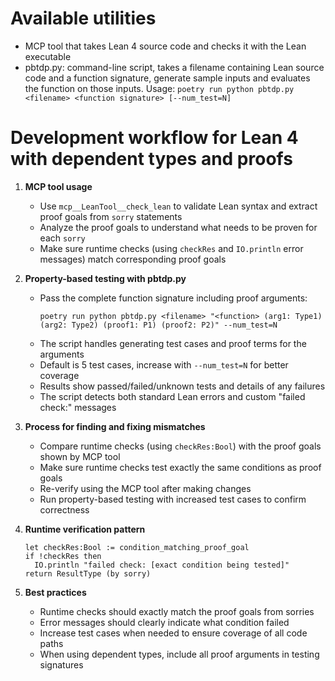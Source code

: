 

# Available utilities

- MCP tool that takes Lean 4 source code and checks it with the Lean executable
- pbtdp.py: command-line script, takes a filename containing Lean source code and a function signature, generate sample inputs and evaluates the function on those inputs.
  Usage: `poetry run python pbtdp.py <filename> <function signature> [--num_test=N]`

# Development workflow for Lean 4 with dependent types and proofs

1. **MCP tool usage**
   - Use `mcp__LeanTool__check_lean` to validate Lean syntax and extract proof goals from `sorry` statements
   - Analyze the proof goals to understand what needs to be proven for each `sorry`
   - Make sure runtime checks (using `checkRes` and `IO.println` error messages) match corresponding proof goals

2. **Property-based testing with pbtdp.py**
   - Pass the complete function signature including proof arguments:
     ```
     poetry run python pbtdp.py <filename> "<function> (arg1: Type1) (arg2: Type2) (proof1: P1) (proof2: P2)" --num_test=N
     ```
   - The script handles generating test cases and proof terms for the arguments
   - Default is 5 test cases, increase with `--num_test=N` for better coverage
   - Results show passed/failed/unknown tests and details of any failures
   - The script detects both standard Lean errors and custom "failed check:" messages

3. **Process for finding and fixing mismatches**
   - Compare runtime checks (using `checkRes:Bool`) with the proof goals shown by MCP tool
   - Make sure runtime checks test exactly the same conditions as proof goals
   - Re-verify using the MCP tool after making changes
   - Run property-based testing with increased test cases to confirm correctness

4. **Runtime verification pattern**
   ```lean
   let checkRes:Bool := condition_matching_proof_goal
   if !checkRes then
     IO.println "failed check: [exact condition being tested]"
   return ResultType (by sorry)
   ```

5. **Best practices**
   - Runtime checks should exactly match the proof goals from sorries
   - Error messages should clearly indicate what condition failed
   - Increase test cases when needed to ensure coverage of all code paths
   - When using dependent types, include all proof arguments in testing signatures
